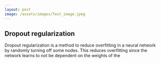 ```yaml
---
layout: post
image: /assets/images/Test_image.jpeg
---
```


## Dropout regularization

Dropout regularization is a method to reduce overfitting in a neural network by randomly turning off some nodes. This reduces overfitting since the network learns to not be dependent on the weights of the

